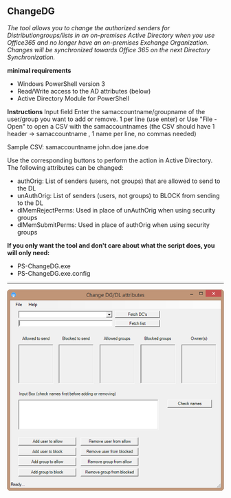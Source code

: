 ﻿## ChangeDG

_The tool allows you to change the authorized senders for Distributiongroups/lists in an on-premises Active Directory when you use Office365 and no longer have an on-premises Exchange Organization. Changes will be synchronized towards Office 365 on the next Directory Synchronization._

**minimal requirements**
- Windows PowerShell version 3
- Read/Write access to the AD attributes (below)
- Active Directory Module for PowerShell

**Instructions**
Input field
Enter the samaccountname/groupname of the user/group you want to add or remove. 1 per line (use enter)
or
Use "File - Open" to open a CSV with the samaccountnames (the CSV should have 1 header -> samaccountname , 1 name per line, no commas needed)

Sample CSV:
samaccountname
john.doe
jane.doe

Use the corresponding buttons to perform the action in Active Directory. 
The following attributes can be changed:
- authOrig: List of senders (users, not groups) that are allowed to send to the DL
- unAuthOrig: List of senders (users, not groups) to BLOCK from sending to the DL
- dlMemRejectPerms: Used in place of unAuthOrig when using security groups
- dlMemSubmitPerms: Used in place of authOrig when using security groups

**If you only want the tool and don't care about what the script does, you will only need:**
- PS-ChangeDG.exe
- PS-ChangeDG.exe.config

***

![Sample](https://github.com/ahatting/ChangeDG/blob/master/Sample1.png "ChangeDG")
